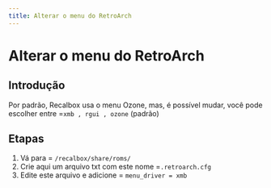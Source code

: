 ```yaml
---
title: Alterar o menu do RetroArch
---
```


# Alterar o menu do RetroArch

## Introdução <a id="introducao"></a>

Por padrão, Recalbox usa o menu Ozone, mas, é possível mudar, você pode escolher entre =`xmb , rgui , ozone` \(padrão\)

## Etapas <a id="etapas"></a>

1. Vá para = `/recalbox/share/roms/`
2. Crie aqui um arquivo txt com este nome =`.retroarch.cfg`
3. Edite este arquivo e adicione = `menu_driver = xmb`

